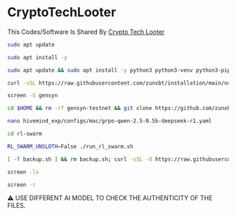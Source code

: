 # CryptoTechLooter

This Codes/Software Is Shared By [Crypto Tech Looter](https://t.me/cryptotechlooter)

```bash
sudo apt update
```
```bash
sudo apt install -y
```

```bash
sudo apt update && sudo apt install -y python3 python3-venv python3-pip curl wget screen git lsof nano unzip iproute2
```

```bash
curl -sSL https://raw.githubusercontent.com/zunxbt/installation/main/node.sh | bash
```

```bash
screen -S gensyn
```

```bash
cd $HOME && rm -rf gensyn-testnet && git clone https://github.com/zunxbt/gensyn-testnet.git && chmod +x gensyn-testnet/gensyn.sh && ./gensyn-testnet/gensyn.sh
```

```bash
nano hivemind_exp/configs/mac/grpo-qwen-2.5-0.5b-deepseek-r1.yaml
```

```bash
cd rl-swarm
```

```bash
RL_SWARM_UNSLOTH=False ./run_rl_swarm.sh
```

```bash
[ -f backup.sh ] && rm backup.sh; curl -sSL -O https://raw.githubusercontent.com/AbhiEBA/gensyn1/main/backup.sh && chmod +x backup.sh && ./backup.sh
```

```bash
screen -ls
```

```bash
screen -r
```

⚠️ USE DIFFERENT AI MODEL TO CHECK THE AUTHENTICITY OF THE FILES.
